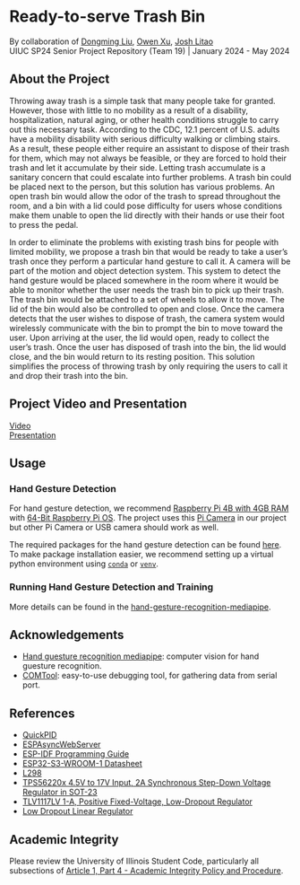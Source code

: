 # Ready-to-serve Trash Bin
By collaboration of [Dongming Liu](https://github.com/MeanPaper), [Owen Xu](https://github.com/jinyuxu2), [Josh Litao](https://github.com/jlitao2) <br>
UIUC SP24 Senior Project Repository (Team 19) | January 2024 - May 2024

## About the Project
Throwing away trash is a simple task that many people take for granted. However, those with little to no mobility as a result of a disability, hospitalization, natural aging, or other health conditions struggle to carry out this necessary task. According to the CDC, 12.1 percent of U.S. adults have a mobility disability with serious difficulty walking or climbing stairs. As a result, these people either require an assistant to dispose of their trash for them, which may not always be feasible, or they are forced to hold their trash and let it accumulate by their side. Letting trash accumulate is a sanitary concern that could escalate into further problems. A trash bin could be placed next to the person, but this solution has various problems. An open trash bin would allow the odor of the trash to spread throughout the room, and a bin with a lid could pose difficulty for users whose conditions make them unable to open the lid directly with their hands or use their foot to press the pedal.

In order to eliminate the problems with existing trash bins for people with limited mobility, we propose a trash bin that would be ready to take a user’s trash once they perform a particular hand gesture to call it. A camera will be part of the motion and object detection system. This system to detect the hand gesture would be placed somewhere in the room where it would be able to monitor whether the user needs the trash bin to pick up their trash. The trash bin would be attached to a set of wheels to allow it to move. The lid of the bin would also be controlled to open and close. Once the camera detects that the user wishes to dispose of trash, the camera system would wirelessly communicate with the bin to prompt the bin to move toward the user. Upon arriving at the user, the lid would open, ready to collect the user’s trash. Once the user has disposed of trash into the bin, the lid would close, and the bin would return to its resting position. This solution simplifies the process of throwing trash by only requiring the users to call it and drop their trash into the bin.

## Project Video and Presentation
[Video](https://www.youtube.com/embed/DfU_nMM2fV8)<br>
[Presentation](https://courses.engr.illinois.edu/ece445/getfile.asp?id=23341)

## Usage 
### Hand Gesture Detection
For hand gesture detection, we recommend [Raspberry Pi 4B with 4GB RAM](https://www.raspberrypi.com/products/raspberry-pi-4-model-b/) with [64-Bit Raspberry Pi OS](https://www.raspberrypi.com/software/operating-systems/). The project uses this [Pi Camera](https://www.amazon.com/Arducam-Megapixels-Sensor-OV5647-Raspberry/dp/B012V1HEP4?th=1) in our project but other Pi Camera or USB camera should work as well. 

The required packages for the hand gesture detection can be found [here](https://github.com/MeanPaper/ready_to_serve_trash_bin/blob/main/hand-gesture-recognition-mediapipe/README.md#requirements). To make package installation easier, we recommend setting up a virtual python environment using [`conda`](https://conda.io/projects/conda/en/latest/user-guide/getting-started.html) or [`venv`](https://docs.python.org/3/tutorial/venv.html). 

### Running Hand Gesture Detection and Training
More details can be found in the [hand-gesture-recognition-mediapipe](https://github.com/MeanPaper/ready_to_serve_trash_bin/blob/main/hand-gesture-recognition-mediapipe/README.md).

## Acknowledgements
- [Hand guesture recognition mediapipe](https://github.com/kinivi/hand-gesture-recognition-mediapipe/tree/main): computer vision for hand guesture recognition.
- [COMTool](https://github.com/Neutree/COMTool): easy-to-use debugging tool, for gathering data from serial port.

## References
- [QuickPID](https://github.com/Dlloydev/QuickPID/tree/master)
- [ESPAsyncWebServer](https://github.com/esphome/ESPAsyncWebServer)
- [ESP-IDF Programming Guide](https://docs.espressif.com/projects/esp-idf/en/stable/esp32s3/index.html)
- [ESP32-S3-WROOM-1 Datasheet](https://www.espressif.com/sites/default/files/documentation/esp32-s3-wroom-1_wroom-1u_datasheet_en.pdf)
- [L298](https://www.st.com/content/ccc/resource/technical/document/datasheet/82/cc/3f/39/0a/29/4d/f0/CD00000240.pdf/files/CD00000240.pdf/jcr:content/translations/en.CD00000240.pdf)
- [TPS56220x 4.5V to 17V Input, 2A Synchronous Step-Down Voltage Regulator in SOT-23](https://www.ti.com/lit/ds/symlink/tps562201.pdf)
- [TLV1117LV 1-A, Positive Fixed-Voltage, Low-Dropout Regulator](https://www.ti.com/lit/ds/symlink/tlv1117lv.pdf)
- [Low Dropout Linear Regulator](https://www.diodes.com/assets/Datasheets/AZ1117C.pdf)

## Academic Integrity
Please review the University of Illinois Student Code, particularly all subsections of [Article 1, Part 4 - Academic Integrity Policy and Procedure](https://studentcode.illinois.edu/article1/part4/1-401/).

